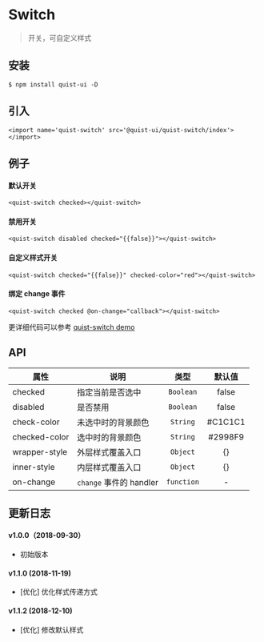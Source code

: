 # Switch

> 开关，可自定义样式


## 安装

```
$ npm install quist-ui -D
```

## 引入
```js{4}
<import name='quist-switch' src='@quist-ui/quist-switch/index'></import>
```

## 例子

#### 默认开关

```js{4}
<quist-switch checked></quist-switch>
```

#### 禁用开关

```js{4}
<quist-switch disabled checked="{{false}}"></quist-switch>
```

#### 自定义样式开关

```js{4}
<quist-switch checked="{{false}}" checked-color="red"></quist-switch>
```

#### 绑定 change 事件

```js{4}
<quist-switch checked @on-change="callback"></quist-switch>
```

更详细代码可以参考 [quist-switch demo](https://github.com/JDsecretFE/quist-ui/tree/master/src/Switch/index.ux)

## API 

| 属性 | 说明 | 类型 | 默认值 |
|-------------|------------|:--------:|:-----:|
| checked | 指定当前是否选中 | `Boolean` | false |
| disabled | 是否禁用	 | `Boolean` | false |
| check-color | 未选中时的背景颜色 | `String` | #C1C1C1 |
| checked-color | 选中时的背景颜色 | `String` | #2998F9 |
| wrapper-style | 外层样式覆盖入口 | `Object` | {} |
| inner-style | 内层样式覆盖入口 | `Object` | {} |
| on-change | `change` 事件的 handler | `function` | - |


## 更新日志

#### v1.0.0（2018-09-30）
* 初始版本

#### v1.1.0 (2018-11-19)
* [优化] 优化样式传递方式

#### v1.1.2 (2018-12-10)
* [优化] 修改默认样式

